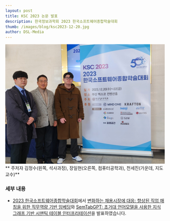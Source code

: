 ```yaml
---
layout: post
title: KSC 2023 논문 발표
description: 한국정보과학회 2023 한국소프트웨어종합학술대회 
thumb: /images/blog/ksc2023-12-20.jpg
author: DSL-Media
---
```


![1](/images/blog/ksc2023-12-20.jpg)
** 주저자 김정수(왼쪽, 석사과정), 장일현(오른쪽, 컴퓨터공학과), 천세진(가운데, 지도교수)**


### 세부 내용

- [2023 한국소프트웨어종합학술대회](https://www.kiise.or.kr/conference/KSC/2023/)에서 [변화하는 채용시장에 대응: 향상된 직업 매칭을 위한 직무역량 기반 임베딩](https://www.datasciencelabs.org/papers/ksc-skill-based-embedding-jobmatching/)와 [SemTabGPT: 초거대 언어모델을 사용한 지식그래프 기반 시맨틱 테이블 인터프리테이션](https://www.datasciencelabs.org/papers/KSC-SemTabGPT/)을 발표하였습니다.